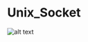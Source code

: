 # Unix_Socket


![alt text](https://www.tutorialspoint.com/unix_sockets/images/socket_client_server.gif)